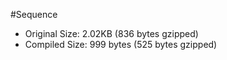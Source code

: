 #Sequence

* Original Size: 	2.02KB (836 bytes gzipped)
* Compiled Size: 	999 bytes (525 bytes gzipped)